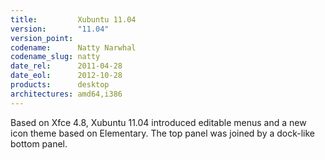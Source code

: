 ```yaml
---
title:         Xubuntu 11.04
version:       "11.04"
version_point:
codename:      Natty Narwhal
codename_slug: natty
date_rel:      2011-04-28
date_eol:      2012-10-28
products:      desktop
architectures: amd64,i386
---
```


Based on Xfce 4.8, Xubuntu 11.04 introduced editable menus and a new icon theme based on Elementary. The top panel was joined by a dock-like bottom panel.
